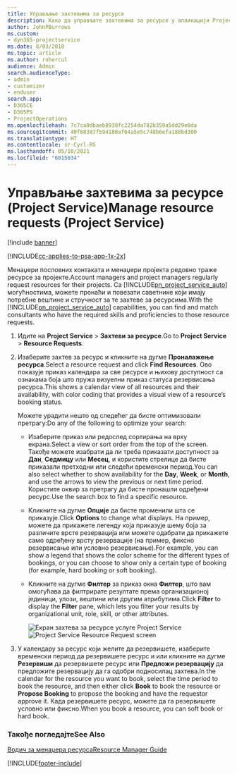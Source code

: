```yaml
---
title: Управљање захтевима за ресурсе
description: Како да управљате захтевима за ресурсе у апликацији Project Service
author: JohnPBurrows
ms.custom:
- dyn365-projectservice
ms.date: 8/03/2018
ms.topic: article
ms.author: ruhercul
audience: Admin
search.audienceType:
- admin
- customizer
- enduser
search.app:
- D365CE
- D365PS
- ProjectOperations
ms.openlocfilehash: 7c7ca0dbaeb8938fc2254da782b359a5dd29e6da
ms.sourcegitcommit: 40f68387f594180af64a5e5c748b6efa188bd300
ms.translationtype: HT
ms.contentlocale: sr-Cyrl-RS
ms.lasthandoff: 05/10/2021
ms.locfileid: "6015034"
---
```

# <a name="manage-resource-requests-project-service"></a><span data-ttu-id="58dcd-103">Управљање захтевима за ресурсе (Project Service)</span><span class="sxs-lookup"><span data-stu-id="58dcd-103">Manage resource requests (Project Service)</span></span>

[!include [banner](../includes/psa-now-project-operations.md)]

[!INCLUDE[cc-applies-to-psa-app-1x-2x](../includes/cc-applies-to-psa-app-1x-2x.md)]

<span data-ttu-id="58dcd-104">Менаџери пословних контаката и менаџери пројекта редовно траже ресурсе за пројекте.</span><span class="sxs-lookup"><span data-stu-id="58dcd-104">Account managers and project managers regularly request resources for their projects.</span></span> <span data-ttu-id="58dcd-105">Са [!INCLUDE[pn_project_service_auto](../includes/pn-project-service-auto.md)] могућностима, можете пронаћи и повезати саветнике који имају потребне вештине и стручност за те захтеве за ресурсима.</span><span class="sxs-lookup"><span data-stu-id="58dcd-105">With the [!INCLUDE[pn_project_service_auto](../includes/pn-project-service-auto.md)] capabilities, you can find and match consultants who have the required skills and proficiencies to those resource requests.</span></span>  
  
1. <span data-ttu-id="58dcd-106">Идите на **Project Service** > **Захтеви за ресурсе**.</span><span class="sxs-lookup"><span data-stu-id="58dcd-106">Go to **Project Service** > **Resource Requests**.</span></span>  
  
2. <span data-ttu-id="58dcd-107">Изаберите захтев за ресурс и кликните на дугме **Проналажење ресурса**.</span><span class="sxs-lookup"><span data-stu-id="58dcd-107">Select a resource request and click **Find Resources**.</span></span> <span data-ttu-id="58dcd-108">Ово показује приказ календара за све ресурсе и њихову доступност са ознакама боја што пружа визуелни приказ статуса резервисања ресурса.</span><span class="sxs-lookup"><span data-stu-id="58dcd-108">This shows a calendar view of all resources and their availability, with color coding that provides a visual view of a resource’s booking status.</span></span>  
  
    <span data-ttu-id="58dcd-109">Можете урадити нешто од следећег да бисте оптимизовали претрагу:</span><span class="sxs-lookup"><span data-stu-id="58dcd-109">Do any of the following to optimize your search:</span></span>  
  
   -   <span data-ttu-id="58dcd-110">Изаберите приказ или редослед сортирања на врху екрана.</span><span class="sxs-lookup"><span data-stu-id="58dcd-110">Select a view or sort order from the top of the screen.</span></span> <span data-ttu-id="58dcd-111">Такође можете изабрати да ли треба приказати доступност за **Дан**, **Седмицу** или **Месец**, и користите стрелице да бисте приказали претходни или следећи временски период.</span><span class="sxs-lookup"><span data-stu-id="58dcd-111">You can also select whether to show availability for the **Day**, **Week**, or **Month**, and use the arrows to view the previous or next time period.</span></span> <span data-ttu-id="58dcd-112">Користите оквир за претрагу да бисте пронашли одређени ресурс.</span><span class="sxs-lookup"><span data-stu-id="58dcd-112">Use the search box to find a specific resource.</span></span>  
  
   -   <span data-ttu-id="58dcd-113">Кликните на дугме **Опције** да бисте променили шта се приказује.</span><span class="sxs-lookup"><span data-stu-id="58dcd-113">Click **Options** to change what displays.</span></span> <span data-ttu-id="58dcd-114">На пример, можете да прикажете легенду која приказује шему боја за различите врсте резервација или можете одабрати да прикажете само одређену врсту резервације (на пример, фиксно резервисање или условно резервисање).</span><span class="sxs-lookup"><span data-stu-id="58dcd-114">For example, you can show a legend that shows the color scheme for the different types of bookings, or you can choose to show only a certain type of booking (for example, hard booking or soft booking).</span></span>  
  
   -   <span data-ttu-id="58dcd-115">Кликните на дугме **Филтер** за приказ окна **Филтер**, што вам омогућава да филтрирате резултате према организационој јединици, улози, вештини или другим атрибутима.</span><span class="sxs-lookup"><span data-stu-id="58dcd-115">Click **Filter** to display the **Filter** pane, which lets you filter your results by organizational unit, role, skill, or other attributes.</span></span>  
  
       <span data-ttu-id="58dcd-116">![Екран захтева за ресурсе услуге Project Service](../psa/media/project-service-resource-request-screen.png "Екран захтева за ресурсе услуге Project Service")</span><span class="sxs-lookup"><span data-stu-id="58dcd-116">![Project Service Resource Request screen](../psa/media/project-service-resource-request-screen.png "Project Service Resource Request screen")</span></span>  
  
3. <span data-ttu-id="58dcd-117">У календару за ресурс који желите да резервишете, изаберите временски период да резервишете ресурс и или кликните на дугме **Резервиши** да резервишете ресурс или **Предложи резервацију** да предложите резервацију да га одобри подносилац захтева.</span><span class="sxs-lookup"><span data-stu-id="58dcd-117">In the calendar for the resource you want to book, select the time period to book the resource, and then either click **Book** to book the resource or **Propose Booking** to propose the booking and have the requestor approve it.</span></span> <span data-ttu-id="58dcd-118">Када резервишете ресурс, можете да га резервишете условно или фиксно.</span><span class="sxs-lookup"><span data-stu-id="58dcd-118">When you book a resource, you can soft book or hard book.</span></span>  
  
### <a name="see-also"></a><span data-ttu-id="58dcd-119">Такође погледајте</span><span class="sxs-lookup"><span data-stu-id="58dcd-119">See Also</span></span>  
 [<span data-ttu-id="58dcd-120">Водич за менаџера ресурса</span><span class="sxs-lookup"><span data-stu-id="58dcd-120">Resource Manager Guide</span></span>](../psa/resource-manager-guide.md)


[!INCLUDE[footer-include](../includes/footer-banner.md)]